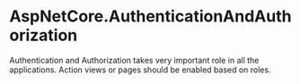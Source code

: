 # AspNetCore.AuthenticationAndAuthorization
Authentication and Authorization takes very important role in all the applications. Action views or pages should be enabled based on roles.
